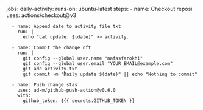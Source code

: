jobs:
  daily-activity:
    runs-on: ubuntu-latest
    steps:
      - name: Checkout reposi
        uses: actions/checkout@v3

      - name: Append date to activity file txt
        run: |
          echo "Lat update: $(date)" >> activity.

      - name: Commit the change nft
        run: |
          git config --global user.name "nafasfarokhi"
          git config --global user.email "YOUR_EMAIL@example.com"
          git add activity.txt
          git commit -m "Daily update $(date)" || echo "Nothing to commit"

      - name: Push change stas 
        uses: ad-m/github-push-action@v0.6.0
        with:
          github_token: ${{ secrets.GITHUB_TOKEN }}
